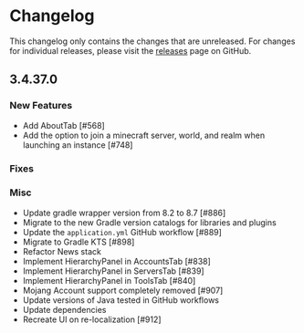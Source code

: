 # Changelog

This changelog only contains the changes that are unreleased. For changes for individual releases, please visit the
[releases](https://github.com/ATLauncher/ATLauncher/releases) page on GitHub.

## 3.4.37.0

### New Features
- Add AboutTab [#568]
- Add the option to join a minecraft server, world, and realm when launching an instance [#748]

### Fixes

### Misc
- Update gradle wrapper version from 8.2 to 8.7 [#886]
- Migrate to the new Gradle version catalogs for libraries and plugins
- Update the `application.yml` GitHub workflow [#889]
- Migrate to Gradle KTS [#898]
- Refactor News stack
- Implement HierarchyPanel in AccountsTab [#838]
- Implement HierarchyPanel in ServersTab [#839]
- Implement HierarchyPanel in ToolsTab [#840]
- Mojang Account support completely removed [#907]
- Update versions of Java tested in GitHub workflows
- Update dependencies
- Recreate UI on re-localization [#912]